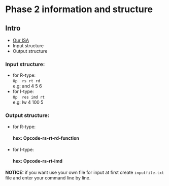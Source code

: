 # Phase 2 information and structure

## Intro
* [Our ISA](www.google.com)
* Input structure
* Output structure

### Input structure:
* for R-type:  
    `Op  rs rt rd`  
    e.g: and 4 5 6  
* for I-type:  
    `Op  res imd rt`  
    e.g: lw 4 100 5

### Output structure:
* for R-type:
    #### hex: Opcode-rs-rt-rd-function  
* for I-type:
    #### hex: Opcode-rs-rt-imd  
    
    
**NOTICE:** if you want use your own file for input at first create `inputfile.txt` file and enter your command line by line.

